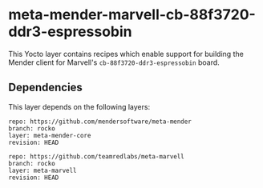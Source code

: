 # meta-mender-marvell-cb-88f3720-ddr3-espressobin

This Yocto layer contains recipes which enable support for building the Mender client for Marvell's `cb-88f3720-ddr3-espressobin` board.

## Dependencies

This layer depends on the following layers:

    repo: https://github.com/mendersoftware/meta-mender
    branch: rocko
    layer: meta-mender-core
    revision: HEAD

    repo: https://github.com/teamredlabs/meta-marvell
    branch: rocko
    layer: meta-marvell
    revision: HEAD
